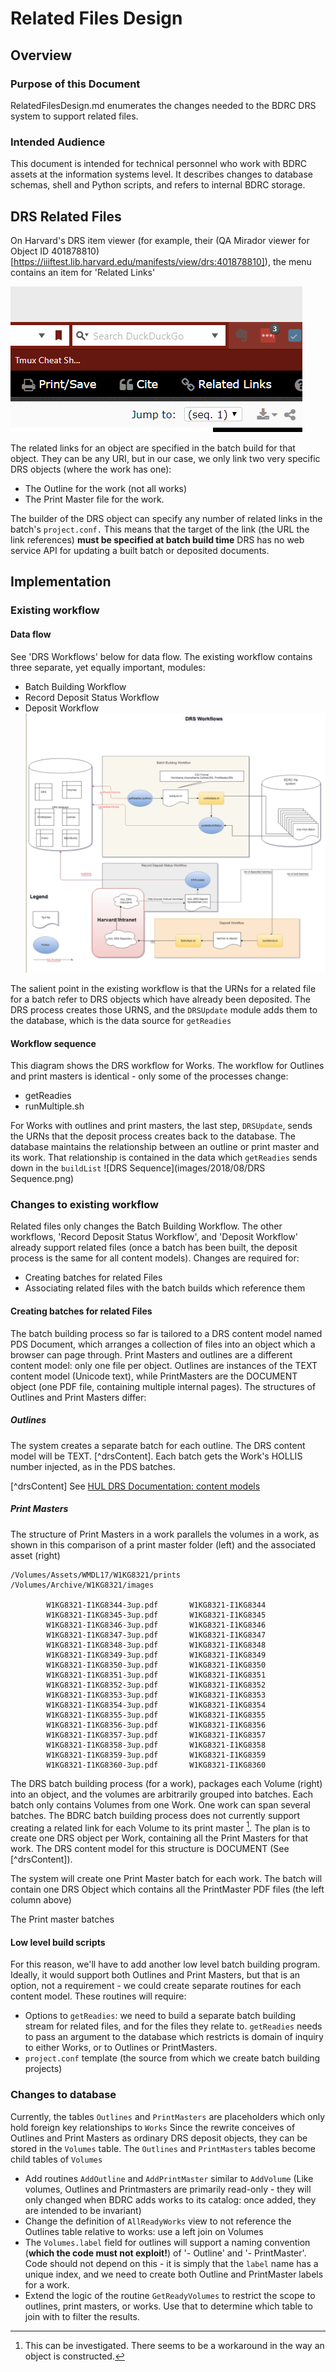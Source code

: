 # Related Files Design
## Overview
### Purpose of this Document
RelatedFilesDesign.md enumerates the changes needed to the BDRC DRS system to support related files.
### Intended Audience
This document is intended for technical personnel who work with BDRC assets at the information systems level. It describes changes to database schemas, shell and Python scripts, and refers to internal BDRC storage.
## DRS Related Files
On Harvard's DRS item viewer (for example, their (QA Mirador viewer for Object ID 401878810)[https://iiiftest.lib.harvard.edu/manifests/view/drs:401878810]), the menu contains an item for 'Related Links'

![Related Links](images/2018/08/related-links.png)

The related links for an object are specified in the batch build for that object. They can be any URI, but in our case, we only link two very specific DRS objects (where the work has one):
* The Outline for the work (not all works)
* The Print Master file for the work.

The builder of the DRS object can specify any number of related links in the batch's `project.conf.` This means that the target of the link (the URL the link references) **must be specified at batch build time**
DRS has no web service API for updating a built batch or deposited documents.
## Implementation
### Existing workflow
#### Data flow

See 'DRS Workflows' below for data flow.
The existing workflow contains three separate, yet equally important, modules:
* Batch Building Workflow
* Record Deposit Status Workflow
* Deposit Workflow
![DRS Workflows](images/2018/08/drs-workflows.png)

The salient point in the existing workflow is that the URNs for a related file for a batch refer to DRS objects which have already been deposited. The DRS process creates those URNS, and the `DRSUpdate` module adds them to the database, which is the data source for `getReadies`

#### Workflow sequence
This diagram shows the DRS workflow for Works. The workflow for Outlines and print masters is identical - only some of the processes change:
- getReadies
- runMultiple.sh

For Works with outlines and print masters, the last step, `DRSUpdate`, sends the URNs that the deposit process creates back to the database.
The database maintains the relationship between an outline or print master and its work. That relationship is contained in the data which `getReadies` sends down in the `buildList`
![DRS Sequence](images/2018/08/DRS Sequence.png)
### Changes to existing workflow

Related files only changes the Batch Building Workflow. The other workflows, 'Record Deposit Status Workflow', and 'Deposit Workflow' already support related files (once a batch has been built, the deposit process is the same for all content models). Changes are required for:
* Creating batches for related Files
* Associating related files with the batch builds which reference them
#### Creating batches for related Files
The batch building process so far is tailored to a DRS content model named  PDS Document, which arranges a collection of files into an object which a browser can page through. Print Masters and outlines are a different content model: only one file per object. Outlines are instances of the TEXT content model (Unicode text), while PrintMasters are the DOCUMENT object (one PDF file, containing multiple internal pages).
The structures of Outlines and Print Masters differ:
##### Outlines
The system creates a separate batch for each outline. The DRS content model will be TEXT. [^drsContent]. Each batch gets the Work's HOLLIS number injected, as in the PDS batches.


[^drsContent] See
    [HUL DRS Documentation: content models](https://wiki.harvard.edu/confluence/pages/viewpage.action?pageId=204385879&preview=/204385879/218248076/public_drs_content_guide.pdf)


##### Print Masters
The structure of Print Masters in a work parallels the volumes in a work, as shown in this comparison of a print master folder (left) and the associated asset (right)

```text
/Volumes/Assets/WMDL17/W1KG8321/prints /Volumes/Archive/W1KG8321/images

        W1KG8321-I1KG8344-3up.pdf       W1KG8321-I1KG8344
        W1KG8321-I1KG8345-3up.pdf       W1KG8321-I1KG8345
        W1KG8321-I1KG8346-3up.pdf       W1KG8321-I1KG8346
        W1KG8321-I1KG8347-3up.pdf       W1KG8321-I1KG8347
        W1KG8321-I1KG8348-3up.pdf       W1KG8321-I1KG8348
        W1KG8321-I1KG8349-3up.pdf       W1KG8321-I1KG8349
        W1KG8321-I1KG8350-3up.pdf       W1KG8321-I1KG8350
        W1KG8321-I1KG8351-3up.pdf       W1KG8321-I1KG8351
        W1KG8321-I1KG8352-3up.pdf       W1KG8321-I1KG8352
        W1KG8321-I1KG8353-3up.pdf       W1KG8321-I1KG8353
        W1KG8321-I1KG8354-3up.pdf       W1KG8321-I1KG8354
        W1KG8321-I1KG8355-3up.pdf       W1KG8321-I1KG8355
        W1KG8321-I1KG8356-3up.pdf       W1KG8321-I1KG8356
        W1KG8321-I1KG8357-3up.pdf       W1KG8321-I1KG8357
        W1KG8321-I1KG8358-3up.pdf       W1KG8321-I1KG8358
        W1KG8321-I1KG8359-3up.pdf       W1KG8321-I1KG8359
        W1KG8321-I1KG8360-3up.pdf       W1KG8321-I1KG8360
```

The DRS batch building process (for a work), packages each Volume (right) into an object, and the volumes are arbitrarily grouped into batches. Each batch only contains Volumes from one Work. One work can span several batches.
The BDRC batch building process does not currently support creating a related link for each Volume to its print master [^tbd]. The plan is to create one DRS object per Work, containing all the Print Masters for that work. The DRS content model for this structure is DOCUMENT (See [^drsContent]).

The system will create one Print Master batch for each work. The batch will contain one DRS Object which contains all the PrintMaster PDF files (the left column above)

The Print master batches

[^tbd]: This can be investigated. There seems to be a workaround in the way an object is constructed.
#### Low level build scripts
For this reason, we'll have to add another low level batch building program. Ideally, it would support both Outlines and Print Masters, but that is an option, not a requirement - we could create separate routines for each content model. These routines will require:
* Options to `getReadies`: we need to build a separate batch building stream for related files, and for the files they relate to. `getReadies` needs to pass an argument to the database which restricts is domain of inquiry to either Works, or to Outlines or PrintMasters.
* `project.conf` template (the source from which we create batch building projects)
### Changes to database
Currently, the tables `Outlines` and `PrintMasters` are placeholders which only hold foreign key relationships to `Works` Since the rewrite conceives of Outlines and Print Masters as ordinary DRS deposit objects, they can be stored in the `Volumes` table. The `Outlines` and `PrintMasters` tables become child tables of `Volumes`
* Add routines `AddOutline` and `AddPrintMaster` similar to `AddVolume` (Like volumes, Outlines and Printmasters are primarily read-only - they will only changed when BDRC adds works to its catalog: once added, they are intended to be invariant)
* Change the definition of `AllReadyWorks` view to not reference the Outlines table relative to works: use a left join on Volumes
* The `Volumes.label` field for outlines will support a naming convention (**which the code must not exploit!**) of '_<WorkName>_- Outline' and '_<WorkName>_- PrintMaster'. Code should not depend on this - it is simply that the `label` name has a unique index, and we need to create both Outline and PrintMaster labels for a work.
* Extend the logic of the routine `GetReadyVolumes` to restrict the scope to outlines, print masters, or works. Use that to determine which table to join with to filter the results.
